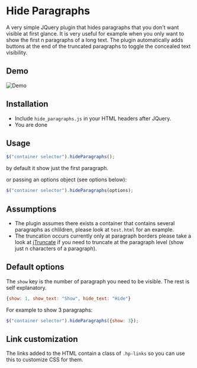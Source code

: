 # Hide Paragraphs

A very simple JQuery plugin that hides paragraphs that you don't want visible
at first glance. It is very useful for example when you only want to show the
first n paragraphs of a long text. The plugin automatically adds buttons at
the end of the truncated paragraphs to toggle the concealed text visibility.

## Demo

![Demo](https://raw.github.com/manuca/hide_paragraphs/master/demo.gif)

## Installation

- Include `hide_paragraphs.js` in your HTML headers after JQuery.
- You are done

## Usage

```javascript
$("container selector").hideParagraphs();
```

by default it show just the first paragraph.

or passing an options object (see options below):

```javascript
$("container selector").hideParagraphs(options);
```

## Assumptions

- The plugin assumes there exists a container that contains several paragraphs
  as chlildren, please look at `test.html` for an example.
- The truncation occurs currently only at paragraph borders please take a look
  at [jTruncate](https://github.com/cybear/jTruncate) if you need to truncate
  at the paragraph level (show just n characters of a paragraph).

## Default options

The `show` key is the number of paragraph you need to be visible. The rest is
self explanatory.

```javascript
{show: 1, show_text: "Show", hide_text: "Hide"}
```

For example to show 3 paragraphs:

```javascript
$("container selector").hideParagraphs({show: 3});
```

## Link customization

The links added to the HTML contain a class of `.hp-links` so you can use this
to customize CSS for them.
